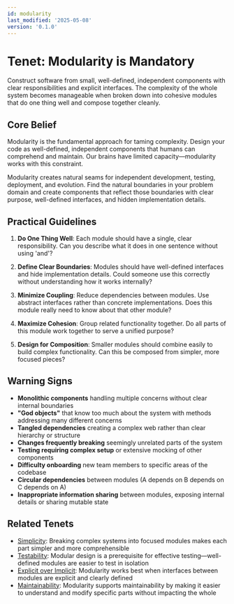 ```yaml
---
id: modularity
last_modified: '2025-05-08'
version: '0.1.0'
---
```

# Tenet: Modularity is Mandatory

Construct software from small, well-defined, independent components with clear
responsibilities and explicit interfaces. The complexity of the whole system becomes
manageable when broken down into cohesive modules that do one thing well and compose
together cleanly.

## Core Belief

Modularity is the fundamental approach for taming complexity. Design your code as well-defined, independent components that humans can comprehend and maintain. Our brains have limited capacity—modularity works with this constraint.

Modularity creates natural seams for independent development, testing, deployment, and evolution. Find the natural boundaries in your problem domain and create components that reflect those boundaries with clear purpose, well-defined interfaces, and hidden implementation details.

## Practical Guidelines

1. **Do One Thing Well**: Each module should have a single, clear responsibility. Can you describe what it does in one sentence without using 'and'?

2. **Define Clear Boundaries**: Modules should have well-defined interfaces and hide implementation details. Could someone use this correctly without understanding how it works internally?

3. **Minimize Coupling**: Reduce dependencies between modules. Use abstract interfaces rather than concrete implementations. Does this module really need to know about that other module?

4. **Maximize Cohesion**: Group related functionality together. Do all parts of this module work together to serve a unified purpose?

5. **Design for Composition**: Smaller modules should combine easily to build complex functionality. Can this be composed from simpler, more focused pieces?

## Warning Signs

- **Monolithic components** handling multiple concerns without clear internal boundaries
- **"God objects"** that know too much about the system with methods addressing many different concerns
- **Tangled dependencies** creating a complex web rather than clear hierarchy or structure
- **Changes frequently breaking** seemingly unrelated parts of the system
- **Testing requiring complex setup** or extensive mocking of other components
- **Difficulty onboarding** new team members to specific areas of the codebase
- **Circular dependencies** between modules (A depends on B depends on C depends on A)
- **Inappropriate information sharing** between modules, exposing internal details or sharing mutable state

## Related Tenets

- [Simplicity](simplicity.md): Breaking complex systems into focused modules makes each part simpler and more comprehensible
- [Testability](testability.md): Modular design is a prerequisite for effective testing—well-defined modules are easier to test in isolation
- [Explicit over Implicit](explicit-over-implicit.md): Modularity works best when interfaces between modules are explicit and clearly defined
- [Maintainability](maintainability.md): Modularity supports maintainability by making it easier to understand and modify specific parts without impacting the whole
